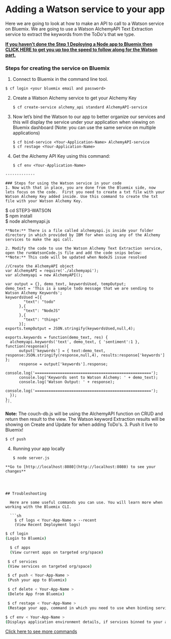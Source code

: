# Adding a Watson service to your app

Here we are going to look at how to make an API to call to a Watson service on Bluemix. We are going to use a Watson AlchemyAPI Text Extraction service to extract the keywords from the ToDo's that we type.


**[If you haven’t done the Step 1 Deploying a Node app to Bluemix then CLICK HERE to get you up too the speed to follow along for the Watson part.](https://github.com/Twanawebtech/Bluemix-Guide-Node/blob/master/STEP3-WATSON/cloneSteps.md)**      



### Steps for creating the service on Bluemix
1. Connect to Bluemix in the command line tool.
  ```
  $ cf login <your bluemix email and password>
  ```

2. Create a Watson Alchemy service to get your Alchemy Key
   ```
   $ cf create-service alchemy_api standard AlchemyAPI-service
   ```

3. Now let’s bind the Watson to our app to better organize our services and this will display the service under your application when viewing on Bluemix dashboard (Note: you can use the same service on multiple applications)
   ```
   $ cf bind-service <Your-Application-Name> AlchemyAPI-service
   $ cf restage <Your-Application-Name>
   ```

4. Get the Alchemy API Key using this command:
   ```
   $ cf env <Your-Application-Name>
```
-------------

### Steps for using the Watson service in your code
1. Now with that in place, you are done from the Bluemix side, now lets focus on the code.  First you need to create a txt file with your Watson Alchemy Key added inside. Use this command to create the txt file with your Watson Alchemy Key.   
```
$ cd STEP3-WATSON  
$ npm install   
$ node alchemyapi.js <Your-Watson AlchemyAPI-Key>
```
**Note:** There is a file called alchemyapi.js inside your folder directory in which provided by IBM for when using any of the Alchemy services to make the api call.

2. Modify the code to use the Watson Alchemy Text Extraction service, open the runWatsonCode.js file and add the code snips below:  
**Note:** This code will be updated when NodeJS issue resolved

   ```
    //Create the AlchemyAPI object
    var AlchemyAPI = require('./alchemyapi');
    var alchemyapi = new AlchemyAPI();

    var output = {}, demo_text, keywordsUsed, tempOutput;
    demo_text = 'This is a sample todo message that we are sending to Watson Alchemy Keywords';
    keywordsUsed =[{
            "text": "todo"
          },{
            "text": "NodeJS"
          },{
            "text": "things"
          }];
    exports.tempOutput = JSON.stringify(keywordsUsed,null,4);

    exports.keywords = function(demo_text, res) {
      alchemyapi.keywords('text', demo_text, { 'sentiment':1 }, function(response){
          output['keywords'] = { text:demo_text, response:JSON.stringify(response,null,4), results:response['keywords'] };
          response = output['keywords'].response;
          console.log('===================================================');
          console.log('Keywords sent to Watson Alchemy: ' + demo_text);
          console.log('Watson Output: ' + response);
          console.log('===================================================');
      });
    };
    ```
 **Note:** The couch-db.js will be using the AlchemyAPI function on CRUD and return then result to the view. The Watson keyword Extraction results will be showing on Create and Update for when adding ToDo's.
3. Push it live to Bluemix!
   ```
   $ cf push
```

4. Running your app locally
   ```
   $ node server.js
```
**Go to [http://localhost:8080](http://localhost:8080) to see your changes**




## Troubleshooting

  Here are some useful commands you can use. You will learn more when working with the Bluemix CLI.

  ```sh
    $ cf logs < Your-App-Name > --recent
    (View Recent Deployment logs)
  ```

  ```sh
  $ cf login
  (Login to Bluemix)
  ```
  ```sh
    $ cf apps
    (View current apps on targeted org/space)
  ```
  ```sh
   $ cf services
   (View services on targeted org/space)
  ```
  ```sh
   $ cf push < Your-App-Name >
   (Push your app to Bluemix)
  ```
  ```sh
   $ cf delete < Your-App-Name >
   (Delete App from Bluemix)
  ```
  ```sh
   $ cf restage < Your-App-Name >
   (Restage your app, command in which you need to use when binding services)
  ```
  ```sh
  $ cf env < Your-App-Name >
  (Displays application environment details, if services binned to your app such as a database then you can see your Database details as well using this command)
  ```

  [Click here to see more commands](https://console.ng.bluemix.net/docs/cli/reference/bluemix_cli/index.html)

